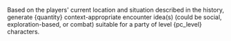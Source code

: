 Based on the players' current location and situation described in the history, generate {quantity} context-appropriate encounter idea(s) (could be social, exploration-based, or combat) suitable for a party of level {pc_level} characters. 